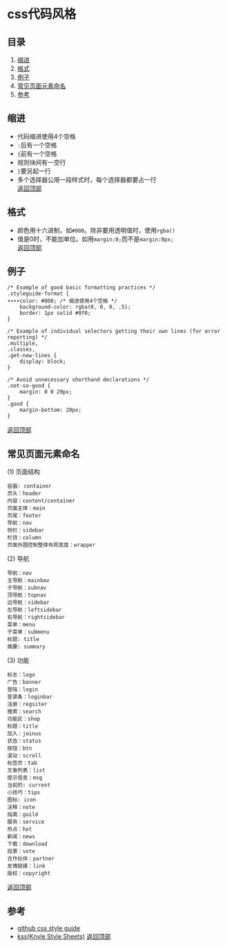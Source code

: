# css代码风格
## <a name='TOC'>目录</a>
1. [缩进](#spacing)
1. [格式](#formatting)
1. [例子](#example)
1. [常见页面元素命名](#fileNameDefine)
1. [参考](#reference)

## <a name='spacing'>缩进</a>
* 代码缩进使用4个空格
* `:`后有一个空格
* `{`前有一个空格
* 规则块间有一空行
* `}`要另起一行
* 多个选择器公用一段样式时，每个选择器都要占一行    
[返回顶部](#TOC)

## <a name='formatting'>格式</a>
* 颜色用十六进制，如`#000`。除非要用透明值时，使用`rgba()`
* 值是0时，不能加单位。如用`margin:0;`而不是`margin:0px;`    
[返回顶部](#TOC)

## <a name='example'>例子</a>
```
/* Example of good basic formatting practices */
.styleguide-format {
∙∙∙∙color: #000; /* 缩进使用4个空格 */
    background-color: rgba(0, 0, 0, .5);
    border: 1px solid #0f0;
}

/* Example of individual selectors getting their own lines (for error reporting) */
.multiple,
.classes,
.get-new-lines {
    display: block;
}

/* Avoid unnecessary shorthand declarations */
.not-so-good {
    margin: 0 0 20px;
}
.good {
    margin-bottom: 20px;
}

```
[返回顶部](#TOC)

## <a name='fileNameDefine'>常见页面元素命名</a>
(1) 页面结构

    容器: container
    页头：header
    内容：content/container
    页面主体：main
    页尾：footer
    导航：nav
    侧栏：sidebar
    栏目：column
    页面外围控制整体布局宽度：wrapper

(2) 导航

    导航：nav
    主导航：mainbav
    子导航：subnav
    顶导航：topnav
    边导航：sidebar
    左导航：leftsidebar
    右导航：rightsidebar
    菜单：menu
    子菜单：submenu
    标题: title
    摘要: summary

(3) 功能

    标志：logo
    广告：banner
    登陆：login
    登录条：loginbar
    注册：regsiter
    搜索：search
    功能区：shop
    标题：title
    加入：joinus
    状态：status
    按钮：btn
    滚动：scroll
    标签页：tab
    文章列表：list
    提示信息：msg
    当前的: current
    小技巧：tips
    图标: icon
    注释：note
    指南：guild
    服务：service
    热点：hot
    新闻：news
    下载：download
    投票：vote
    合作伙伴：partner
    友情链接：link
    版权：copyright
[返回顶部](#TOC)

## <a name='reference'>参考</a>
* [github css style guide](https://github.com/styleguide/css)
* [kss(Knyle Style Sheets)](https://github.com/kneath/kss)
[返回顶部](#TOC)
